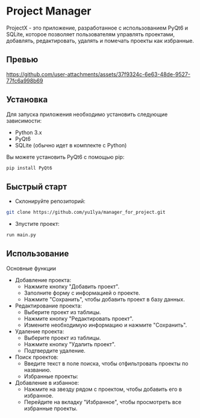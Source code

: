 Project Manager
=====================

ProjectX - это приложение, разработанное с использованием PyQt6 и SQLite, которое позволяет пользователям управлять проектами, добавлять, редактировать, удалять и помечать проекты как избранные.

Превью
---------------------



https://github.com/user-attachments/assets/37f9324c-6e63-48de-9527-77fc6a998b69



Установка
---------------------
Для запуска приложения необходимо установить следующие зависимости:

- Python 3.x
- PyQt6
- SQLite (обычно идет в комплекте с Python)

Вы можете установить PyQt6 с помощью pip:

```bash
pip install PyQt6
```

Быстрый старт
---------------------
 - Склонируйте репозиторий:
```bash
git clone https://github.com/yu1lya/manager_for_project.git
```
 - Зпустите проект:
```bash
run main.py
```
Использование
---------------------

Основные функции
 - Добавление проекта:
    - Нажмите кнопку "Добавить проект".
    - Заполните форму с информацией о проекте.
    - Нажмите "Сохранить", чтобы добавить проект в базу данных.
 - Редактирование проекта:
    - Выберите проект из таблицы.
    - Нажмите кнопку "Редактировать проект".
    - Измените необходимую информацию и нажмите "Сохранить".
 - Удаление проекта:
    - Выберите проект из таблицы.
    - Нажмите кнопку "Удалить проект".
    - Подтвердите удаление.
 - Поиск проектов:
    - Введите текст в поле поиска, чтобы отфильтровать проекты по названию.
    - Избранные проекты:
 - Добавление в избанное:
    - Нажмите на звезду рядом с проектом, чтобы добавить его в избранное.
    - Перейдите на вкладку "Избранное", чтобы просмотреть все избранные проекты.
